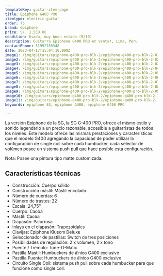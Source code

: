```yaml
---
templateKey: guitar-item-page
title: Epiphone G400 PRO
itemtype: electric-guitar
order: 75
brand: epiphone
price: S/. 1,550.00
condition: Usada, muy buen estado (9/10)
description: Guitarra Epiphone G400 PRO en Venta!, Lima, Peru
contactPhone: 51992780348
date: 2023-04-17T15:04:10.000Z
image1: /img/guitars/epiphone-g400-pro-blk-2/epiphone-g400-pro-blk-2-01.jpg
image2: /img/guitars/epiphone-g400-pro-blk-2/epiphone-g400-pro-blk-2-02.jpg
image3: /img/guitars/epiphone-g400-pro-blk-2/epiphone-g400-pro-blk-2-03.jpg
image4: /img/guitars/epiphone-g400-pro-blk-2/epiphone-g400-pro-blk-2-04.jpg
image5: /img/guitars/epiphone-g400-pro-blk-2/epiphone-g400-pro-blk-2-05.jpg
image6: /img/guitars/epiphone-g400-pro-blk-2/epiphone-g400-pro-blk-2-06.jpg
image7: /img/guitars/epiphone-g400-pro-blk-2/epiphone-g400-pro-blk-2-07.jpg
image8: /img/guitars/epiphone-g400-pro-blk-2/epiphone-g400-pro-blk-2-08.jpg
image9: /img/guitars/epiphone-g400-pro-blk-2/epiphone-g400-pro-blk-2-09.jpg
image10: /img/guitars/epiphone-g400-pro-blk-2/epiphone-g400-pro-blk-2-10.jpg
image11: /img/guitars/epiphone-g400-pro-blk-2/epiphone-g400-pro-blk-2-11.jpg
keywords: epiphone SG, epiphone G400, epiphone G400 PRO

---
```

La versión Epiphone de la SG, la SG G-400 PRO, ofrece el mismo estilo y sonido legendario a un precio razonable, accesible a guitarristas de todos los niveles.
Este modelo ofrece las mismas prestaciones y características que el modelo G400 agregando la capacidad de poder utilizar la configuración de single coil sobre cada humbucker, cada selector de volúmen posee un sistema push pull que hace posible esta configuración.

Nota: Posee una pintura tipo matte customizada.

## Características técnicas

* Construcción: Cuerpo sólido
* Construcción mástil: Mástil encolado
* Número de cuerdas: 6
* Número de trastes: 22
* Escala: 24,75"
* Cuerpo: Caoba
* Mástil: Caoba
* Diapasón: Palorrosa
* Inlays en el diapasón: Trapezoidales
* Clavijas: Epiphone Klusom Deluxe
* Seleccionador de pastillas: Switch de tres posiciones
* Posibilidades de regulación: 2 x volumen, 2 x tono
* Puente / Trémolo: Tune-O-Matic
* Pastilla Mastil: Humbuckers de álnico G400 exclusive
* Pastilla Puente: Humbuckers de álnico G400 exclusive
* Circuito Single Coil: sistema push pull sobre cada humbucker para que funcione como single coil.